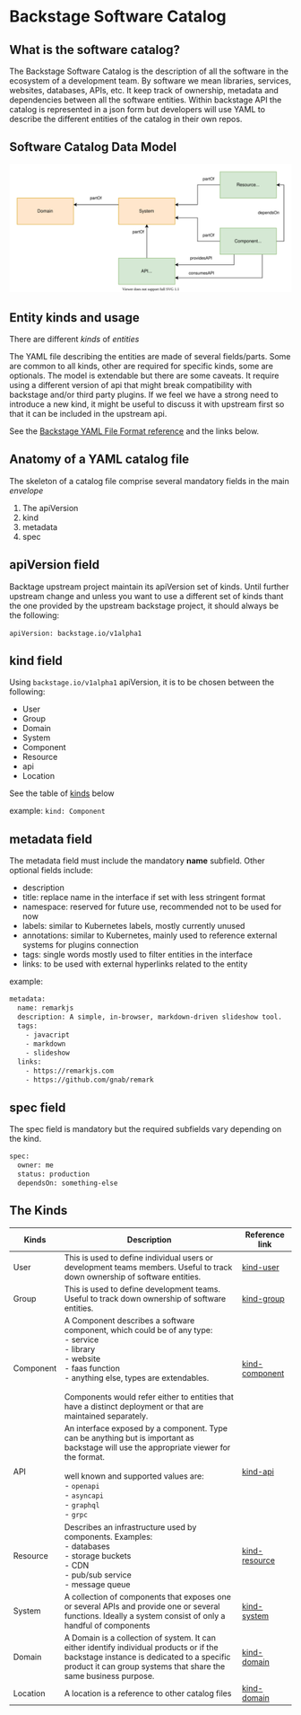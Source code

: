 # Backstage Software Catalog #

## What is the software catalog? ##

The Backstage Software Catalog is the description of all the software in the ecosystem of a development team. By software we mean libraries, services, websites, databases, APIs, etc. It keep track of ownership, metadata and dependencies between all the software entities. Within backstage API the catalog is represented in a json form but developers will use YAML to describe the different entities of the catalog in their own repos.

## Software Catalog Data Model ##

![software model entities diagram](assets/software-model-entities.drawio.svg)

## Entity kinds and usage ##

There are different _kinds_ of _entities_

The YAML file describing the entities are made of several fields/parts. Some are common to all kinds, other are required for specific kinds, some are optionals. The model is extendable but there are some caveats. It require using a different version of api that might break compatibility with backstage and/or third party plugins. If we feel we have a strong need to introduce a new kind, it might be useful to discuss it with upstream first so that it can be included in the upstream api.

See the [Backstage YAML File Format reference](https://backstage.io/docs/features/software-catalog/descriptor-format) and the links below.

## Anatomy of a YAML catalog file ##

The skeleton of a catalog file comprise several mandatory fields in the main _envelope_

1. The apiVersion
2. kind
3. metadata
3. spec

## apiVersion field ##

Backtage upstream project maintain its apiVersion set of kinds. Until further upstream change and unless you want to use a different set of kinds thant the one provided by the upstream backstage project, it should always be the following:

`apiVersion: backstage.io/v1alpha1`

## kind field ##

Using `backstage.io/v1alpha1` apiVersion, it is to be chosen between the following:
- User
- Group
- Domain
- System
- Component
- Resource
- api
- Location

See the table of [kinds](#The-Kinds) below

example:
`kind: Component`

## metadata field ##

The metadata field must include the mandatory **name** subfield. Other optional fields include:
- description
- title: replace name in the interface if set with less stringent format
- namespace: reserved for future use, recommended not to be used for now
- labels: similar to Kubernetes labels, mostly currently unused
- annotations: similar to Kubernetes, mainly used to reference external systems for plugins connection
- tags: single words mostly used to filter entities in the interface 
- links: to be used with external hyperlinks related to the entity

example:

```
metadata:
  name: remarkjs
  description: A simple, in-browser, markdown-driven slideshow tool.
  tags:
    - javacript
    - markdown
    - slideshow
  links:
    - https://remarkjs.com
    - https://github.com/gnab/remark
```

## spec field ##

The spec field is mandatory but the required subfields vary depending on the kind.
```
spec:
  owner: me
  status: production
  dependsOn: something-else
```

## The Kinds ##

| Kinds      | Description                                                                                      | Reference link |
| ---------- | ------------------------------------------------------------------------------------------------ | -------------- |
| User       | This is used to define individual users or development teams members. Useful to track down ownership of software entities. | [kind-user](https://backstage.io/docs/features/software-catalog/descriptor-format#kind-user) |
| Group      | This is used to define development teams. Useful to track down ownership of software entities. | [kind-group](https://backstage.io/docs/features/software-catalog/descriptor-format#kind-group) |
| Component  | A Component describes a software component, which could be of any type:<br>- service<br>- library<br>- website<br>- faas function<br>- anything else, types are extendables.<br><br>Components would refer either to entities that have a distinct deployment or that are maintained separately. | [kind-component](https://backstage.io/docs/features/software-catalog/descriptor-format#kind-component) |
| API  | An interface exposed by a component. Type can be anything but is important as backstage will use the appropriate viewer for the format.<br><br>well known and supported values are:<br>- `openapi`<br>- `asyncapi`<br>- `graphql`<br>- `grpc`  | [kind-api](https://backstage.io/docs/features/software-catalog/descriptor-format#kind-api) |
| Resource  | Describes an infrastructure used by components. Examples:<br>- databases<br>- storage buckets<br>- CDN<br>- pub/sub service<br>- message queue | [kind-resource](https://backstage.io/docs/features/software-catalog/descriptor-format#kind-resource) |
| System     | A collection of components that exposes one or several APIs and provide one or several functions. Ideally a system consist of only a handful of components | [kind-system](https://backstage.io/docs/features/software-catalog/descriptor-format#system) |
| Domain     | A Domain is a collection of system. It can either identify individual products or if the backstage instance is dedicated to a specific product it can group systems that share the same business purpose.| [kind-domain](https://backstage.io/docs/features/software-catalog/descriptor-format#domain) |
| Location   | A location is a reference to other catalog files| [kind-domain](https://backstage.io/docs/features/software-catalog/descriptor-format#kind-location) |


